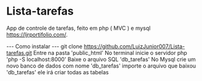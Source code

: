 # Lista-tarefas
App de controle de tarefas, feito em php ( MVC ) e mysql https://ljrportifolio.com/. 

--- Como instalar ---
git clone https://github.com/LuizJunior007/Lista-tarefas.git
Entre na pasta 'public_html'
No terminal inicie o servidor php 'php -S localhost:8000'
Baixe o arquivo SQL 'db_tarefas'
No Mysql crie um novo banco de dados com nome 'db_tarefas'
importe o arquivo que baixou 'db_tarefas' ele irá criar todas as tabelas
